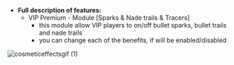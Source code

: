   * **Full description of features:**     
     - VIP Premium - Module [Sparks & Nade trails & Tracers]
        - this module allow VIP players to on/off bullet sparks, bullet trails and nade trails
        - you can change each of the benefits, if will be enabled/disabled

![cosmeticeffectsgif (1)](https://user-images.githubusercontent.com/64224908/124894001-8957da00-dfdb-11eb-8df8-8922f51c97fb.gif)
